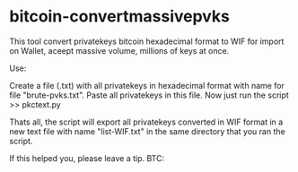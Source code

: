 # bitcoin-convertmassivepvks
This tool convert privatekeys bitcoin hexadecimal format to WIF for import on Wallet, aceept massive volume, millions of keys at once.

Use:

Create a file (.txt) with all privatekeys in hexadecimal format with name for file "brute-pvks.txt". Paste all privatekeys in this file.
Now just run the script >> pkctext.py

Thats all, the script will export all privatekeys converted in WIF format in a new text file with name "list-WIF.txt" in the same directory that you ran the script.


If this helped you, please leave a tip.
BTC: 
